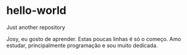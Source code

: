 # hello-world
Just another repository

Josy, eu gosto de aprender. Estas poucas linhas é só o começo.
Amo estudar, principalmente programação e sou muito dedicada.

